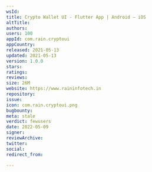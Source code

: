 ```yaml
---
wsId: 
title: Crypto Wallet UI - Flutter App | Android – iOS
altTitle: 
authors: 
users: 100
appId: com.rain.cryptoui
appCountry: 
released: 2021-05-13
updated: 2021-05-13
version: 1.0.0
stars: 
ratings: 
reviews: 
size: 26M
website: https://www.raininfotech.in
repository: 
issue: 
icon: com.rain.cryptoui.png
bugbounty: 
meta: stale
verdict: fewusers
date: 2022-05-09
signer: 
reviewArchive: 
twitter: 
social: 
redirect_from: 

---
```


